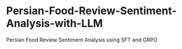 # Persian-Food-Review-Sentiment-Analysis-with-LLM
Persian Food Review Sentiment Analysis using SFT and GRPO
